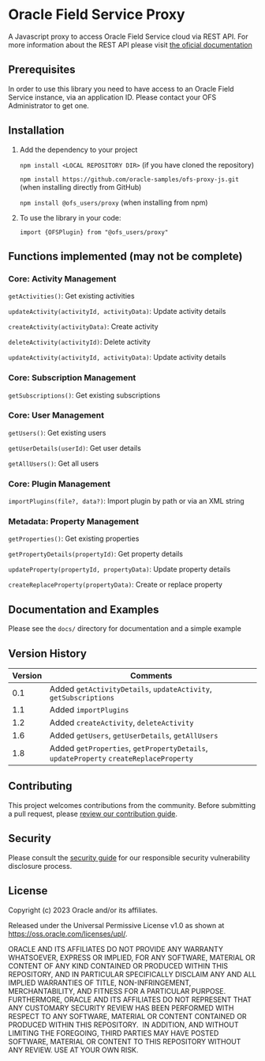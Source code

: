 # Oracle Field Service Proxy

A Javascript proxy to access Oracle Field Service cloud via REST API. For more information about the REST API please visit [the oficial documentation](https://www.oracle.com/pls/topic/lookup?ctx=en/cloud/saas/field-service&ID=field-service)

## Prerequisites

In order to use this library you need to have access to an Oracle Field Service instance, via an application ID. Please contact your OFS Administrator to get one.

## Installation


1. Add the dependency to your project
   
   `npm install <LOCAL REPOSITORY DIR>`         (if you have cloned the repository)

   `npm install https://github.com/oracle-samples/ofs-proxy-js.git`    (when installing directly from GitHub)

   `npm install @ofs_users/proxy`    (when installing from npm)

2. To use the library in your code:

   `import {OFSPlugin} from "@ofs_users/proxy"`

## Functions implemented (may not be complete)

### Core: Activity Management

`getActivities()`: Get existing activities

`updateActivity(activityId, activityData)`: Update activity details

`createActivity(activityData)`: Create activity

`deleteActivity(activityId)`: Delete activity

`updateActivity(activityId, activityData)`: Update activity details

### Core: Subscription Management

`getSubscriptions()`: Get existing subscriptions

### Core: User Management

`getUsers()`: Get existing users

`getUserDetails(userId)`: Get user details

`getAllUsers()`: Get all users

### Core: Plugin Management

`importPlugins(file?, data?)`: Import plugin by path or via an XML string

### Metadata: Property Management

`getProperties()`: Get existing properties

`getPropertyDetails(propertyId)`: Get property details

`updateProperty(propertyId, propertyData)`: Update property details

`createReplaceProperty(propertyData)`: Create or replace property

## Documentation and Examples

Please see the `docs/` directory for documentation and a simple example

## Version History

| Version | Comments |
| ---------| ----------- |
| 0.1| Added `getActivityDetails`, `updateActivity`, `getSubscriptions` |
| 1.1| Added `importPlugins` |
| 1.2| Added `createActivity`, `deleteActivity` |
| 1.6| Added `getUsers`, `getUserDetails`, `getAllUsers` |
| 1.8| Added `getProperties`, `getPropertyDetails`, `updateProperty` `createReplaceProperty` |

## Contributing

This project welcomes contributions from the community. Before submitting a pull
request, please [review our contribution guide](./CONTRIBUTING.md).

## Security

Please consult the [security guide](./SECURITY.md) for our responsible security
vulnerability disclosure process.

## License

Copyright (c) 2023 Oracle and/or its affiliates.

Released under the Universal Permissive License v1.0 as shown at
<https://oss.oracle.com/licenses/upl/>.

ORACLE AND ITS AFFILIATES DO NOT PROVIDE ANY WARRANTY WHATSOEVER, EXPRESS OR IMPLIED, FOR ANY SOFTWARE, MATERIAL OR CONTENT OF ANY KIND CONTAINED OR PRODUCED WITHIN THIS REPOSITORY, AND IN PARTICULAR SPECIFICALLY DISCLAIM ANY AND ALL IMPLIED WARRANTIES OF TITLE, NON-INFRINGEMENT, MERCHANTABILITY, AND FITNESS FOR A PARTICULAR PURPOSE.  FURTHERMORE, ORACLE AND ITS AFFILIATES DO NOT REPRESENT THAT ANY CUSTOMARY SECURITY REVIEW HAS BEEN PERFORMED WITH RESPECT TO ANY SOFTWARE, MATERIAL OR CONTENT CONTAINED OR PRODUCED WITHIN THIS REPOSITORY.  IN ADDITION, AND WITHOUT LIMITING THE FOREGOING, THIRD PARTIES MAY HAVE POSTED SOFTWARE, MATERIAL OR CONTENT TO THIS REPOSITORY WITHOUT ANY REVIEW. USE AT YOUR OWN RISK.
